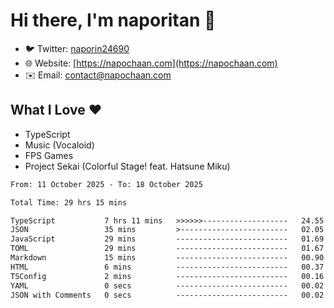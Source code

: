 # Hi there, I'm naporitan 👋

- 🐦 Twitter: [naporin24690](https://twitter.com/naporin24690)
- 🌐 Website: [https://napochaan.com](https://napochaan.com)
- ✉️ Email: [contact@napochaan.com](mailto:contact@napochaan.com)

## What I Love ❤️
- TypeScript
- Music (Vocaloid)
- FPS Games
- Project Sekai (Colorful Stage! feat. Hatsune Miku)

<!--START_SECTION:waka-->

```txt
From: 11 October 2025 - To: 18 October 2025

Total Time: 29 hrs 15 mins

TypeScript           7 hrs 11 mins   >>>>>>-------------------   24.55 %
JSON                 35 mins         >------------------------   02.05 %
JavaScript           29 mins         -------------------------   01.69 %
TOML                 29 mins         -------------------------   01.67 %
Markdown             15 mins         -------------------------   00.90 %
HTML                 6 mins          -------------------------   00.37 %
TSConfig             2 mins          -------------------------   00.16 %
YAML                 0 secs          -------------------------   00.02 %
JSON with Comments   0 secs          -------------------------   00.02 %
```

<!--END_SECTION:waka-->

